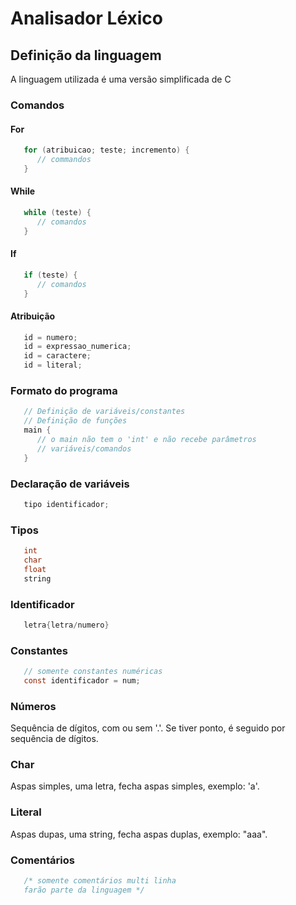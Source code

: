 # Analisador Léxico

## Definição da linguagem
A linguagem utilizada é uma versão simplificada de C

### Comandos
#### For
```C
   for (atribuicao; teste; incremento) {
      // commandos
   }
```

#### While
```C
   while (teste) {
      // comandos
   }
```

#### If
```C
   if (teste) {
      // comandos
   }
```

#### Atribuição
```C
   id = numero;
   id = expressao_numerica;
   id = caractere;
   id = literal;
```

### Formato do programa
```C
   // Definição de variáveis/constantes
   // Definição de funções
   main {
      // o main não tem o 'int' e não recebe parâmetros
      // variáveis/comandos
   }
```

### Declaração de variáveis
```C
   tipo identificador;
```

### Tipos
```C
   int
   char
   float
   string
```

### Identificador
```C
   letra{letra/numero}
```

### Constantes
```C
   // somente constantes numéricas
   const identificador = num;
```

### Números
   Sequência de dígitos, com ou sem '.'. Se tiver ponto, é seguido por sequência
   de dígitos.

### Char
   Aspas simples, uma letra, fecha aspas simples, exemplo: 'a'.

### Literal
   Aspas dupas, uma string, fecha aspas duplas, exemplo: "aaa".

### Comentários
```C
   /* somente comentários multi linha
   farão parte da linguagem */
```


